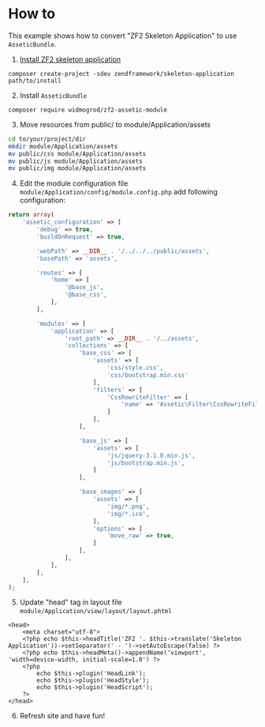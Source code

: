 # How to

This example shows how to convert "ZF2 Skeleton Application" to use `AsseticBundle`.

1. [Install ZF2 skeleton application](https://github.com/zendframework/ZendSkeletonApplication)
```
composer create-project -sdev zendframework/skeleton-application path/to/install
```
2. Install `AsseticBundle`
```
composer require widmogrod/zf2-assetic-module
```
3. Move resources from public/ to module/Application/assets
```bash
cd to/your/project/dir
mkdir module/Application/assets
mv public/css module/Application/assets
mv public/js module/Application/assets
mv public/img module/Application/assets
```

4. Edit the module configuration file `module/Application/config/module.config.php` add following configuration:
``` php
return array(
    'assetic_configuration' => [
        'debug' => true,
        'buildOnRequest' => true,

        'webPath' => __DIR__ . '/../../../public/assets',
        'basePath' => 'assets',

        'routes' => [
            'home' => [
                '@base_js',
                '@base_css',
            ],
        ],

        'modules' => [
            'application' => [
                'root_path' => __DIR__ . '/../assets',
                'collections' => [
                    'base_css' => [
                        'assets' => [
                            'css/style.css',
                            'css/bootstrap.min.css'
                        ],
                        'filters' => [
                            'CssRewriteFilter' => [
                                'name' => 'Assetic\Filter\CssRewriteFilter'
                            ]
                        ],
                    ],

                    'base_js' => [
                        'assets' => [
                            'js/jquery-3.1.0.min.js',
                            'js/bootstrap.min.js',
                        ]
                    ],

                    'base_images' => [
                        'assets' => [
                            'img/*.png',
                            'img/*.ico',
                        ],
                        'options' => [
                            'move_raw' => true,
                        ]
                    ],
                ],
            ],
        ],
    ],
);
```

5. Update "head" tag in layout file `module/Application/view/layout/layout.phtml` 
```
<head>
    <meta charset="utf-8">
    <?php echo $this->headTitle('ZF2 '. $this->translate('Skeleton Application'))->setSeparator(' - ')->setAutoEscape(false) ?>
    <?php echo $this->headMeta()->appendName('viewport', 'width=device-width, initial-scale=1.0') ?>
    <?php
        echo $this->plugin('HeadLink');
        echo $this->plugin('HeadStyle');
        echo $this->plugin('HeadScript');
    ?>
</head>
```

6. Refresh site and have fun!
